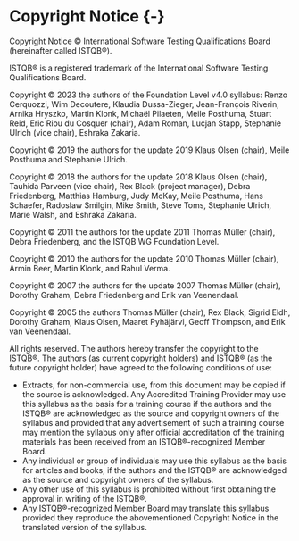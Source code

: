 # Copyright Notice {-}

Copyright Notice © International Software Testing Qualifications Board (hereinafter called ISTQB®).

ISTQB® is a registered trademark of the International Software Testing Qualifications Board.

Copyright © 2023 the authors of the Foundation Level v4.0 syllabus: Renzo Cerquozzi, Wim Decoutere, Klaudia Dussa-Zieger, Jean-François Riverin, Arnika Hryszko, Martin Klonk, Michaël Pilaeten, Meile Posthuma, Stuart Reid, Eric Riou du Cosquer (chair), Adam Roman, Lucjan Stapp, Stephanie Ulrich (vice chair), Eshraka Zakaria.

Copyright © 2019 the authors for the update 2019 Klaus Olsen (chair), Meile Posthuma and Stephanie Ulrich.

Copyright © 2018 the authors for the update 2018 Klaus Olsen (chair), Tauhida Parveen (vice chair), Rex Black (project manager), Debra Friedenberg, Matthias Hamburg, Judy McKay, Meile Posthuma, Hans Schaefer, Radoslaw Smilgin, Mike Smith, Steve Toms, Stephanie Ulrich, Marie Walsh, and Eshraka Zakaria.

Copyright © 2011 the authors for the update 2011 Thomas Müller (chair), Debra Friedenberg, and the ISTQB WG Foundation Level.

Copyright © 2010 the authors for the update 2010 Thomas Müller (chair), Armin Beer, Martin Klonk, and Rahul Verma.

Copyright © 2007 the authors for the update 2007 Thomas Müller (chair), Dorothy Graham, Debra Friedenberg and Erik van Veenendaal.

Copyright © 2005 the authors Thomas Müller (chair), Rex Black, Sigrid Eldh, Dorothy Graham, Klaus Olsen, Maaret Pyhäjärvi, Geoff Thompson, and Erik van Veenendaal.

All rights reserved. The authors hereby transfer the copyright to the ISTQB®. The authors (as current copyright holders) and ISTQB® (as the future copyright holder) have agreed to the following conditions of use:

- Extracts, for non-commercial use, from this document may be copied if the source is acknowledged. Any Accredited Training Provider may use this syllabus as the basis for a training course if the authors and the ISTQB® are acknowledged as the source and copyright owners of the syllabus and provided that any advertisement of such a training course may mention the syllabus only after official accreditation of the training materials has been received from an ISTQB®-recognized Member Board.
- Any individual or group of individuals may use this syllabus as the basis for articles and books, if the authors and the ISTQB® are acknowledged as the source and copyright owners of the syllabus.
- Any other use of this syllabus is prohibited without first obtaining the approval in writing of the ISTQB®.
- Any ISTQB®-recognized Member Board may translate this syllabus provided they reproduce the abovementioned Copyright Notice in the translated version of the syllabus.
